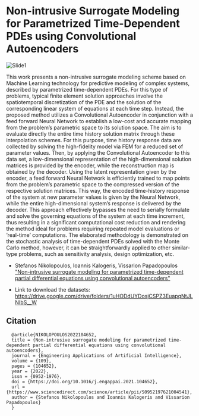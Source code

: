 # Non-intrusive Surrogate Modeling for Parametrized Time-Dependent PDEs using Convolutional Autoencoders

![Slide1](https://user-images.githubusercontent.com/15322711/136744148-96d37d6f-5350-4deb-a219-b21d1c73fa6a.jpg)

This work presents  a non-intrusive surrogate modeling scheme based on Machine Learning technology for predictive modeling of complex systems, described by parametrized time-dependent PDEs.  For this type of problems, typical finite element solution approaches involve the spatiotemporal discretization of the PDE and the solution of the corresponding linear system of equations at each time step.  Instead, the proposed method utilizes a Convolutional Autoencoder in conjunction with a feed forward Neural Network to establish a  low-cost  and  accurate  mapping  from  the  problem’s  parametric  space  to  its  solution  space.   The  aim  is to evaluate directly the entire time history solution matrix through these interpolation schemes.  For this purpose, time history response data are collected by solving the high-fidelity model via FEM for a reduced set of parameter values.  Then, by applying the Convolutional Autoencoder to this data set, a low-dimensional representation of the high-dimensional solution matrices is provided by the encoder, while the reconstruction map is obtained by the decoder.  Using the latent representation given by the encoder, a feed forward Neural Network is efficiently trained to map points from the problem’s parametric space to the compressed version of  the  respective  solution  matrices.   This  way,  the  encoded  time-history  response  of  the  system  at  new parameter  values  is  given  by  the  Neural  Network,  while  the  entire  high-dimensional  system’s  response  is delivered by the decoder.  This approach effectively bypasses the need to serially formulate and solve the governing equations of the system at each time increment, thus resulting in a significant computational cost reduction and rendering the method ideal for problems requiring repeated model evaluations or ’real-time’ computations.  The elaborated methodology is demonstrated on the stochastic analysis of time-dependent PDEs solved with the Monte Carlo method, however, it can be straightforwardly applied to other similar-type problems, such as sensitivity analysis, design optimization, etc.

* Stefanos Nikolopoulos, Ioannis Kalogeris, Vissarion Papadopoulos ["Non-intrusive surrogate modeling for parametrized time-dependent partial differential equations using convolutional autoencoders"](https://www.sciencedirect.com/science/article/abs/pii/S0952197621004541?via%3Dihub) 

* Link to download the datasets: https://drive.google.com/drive/folders/1uHODdUYDosjCSPZ3EuapqNtJLNIbS__W

## Citation

      @article{NIKOLOPOULOS2022104652,
      title = {Non-intrusive surrogate modeling for parametrized time-dependent partial differential equations using convolutional autoencoders},
      journal = {Engineering Applications of Artificial Intelligence},
      volume = {109},
      pages = {104652},
      year = {2022},
      issn = {0952-1976},
      doi = {https://doi.org/10.1016/j.engappai.2021.104652},
      url = {https://www.sciencedirect.com/science/article/pii/S0952197621004541},
      author = {Stefanos Nikolopoulos and Ioannis Kalogeris and Vissarion Papadopoulos}
      }
